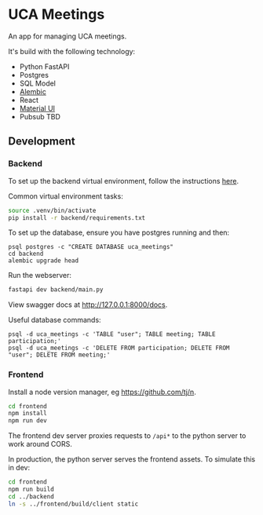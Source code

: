 # UCA Meetings

An app for managing UCA meetings.

It's build with the following technology:

* Python FastAPI
* Postgres
* SQL Model
* [Alembic](https://alembic.sqlalchemy.org/en/latest/index.html)
* React
* [Material UI](https://mui.com/material-ui/getting-started/)
* Pubsub TBD

## Development

### Backend

To set up the backend virtual environment, follow the instructions [here](https://fastapi.tiangolo.com/virtual-environments).

Common virtual environment tasks:

```sh
source .venv/bin/activate
pip install -r backend/requirements.txt
```

To set up the database, ensure you have postgres running and then:

```
psql postgres -c "CREATE DATABASE uca_meetings"
cd backend
alembic upgrade head
```

Run the webserver:

```sh
fastapi dev backend/main.py
```

View swagger docs at http://127.0.0.1:8000/docs.

Useful database commands:

```
psql -d uca_meetings -c 'TABLE "user"; TABLE meeting; TABLE participation;'
psql -d uca_meetings -c 'DELETE FROM participation; DELETE FROM "user"; DELETE FROM meeting;'
```

### Frontend

Install a node version manager, eg https://github.com/tj/n.

```sh
cd frontend
npm install
npm run dev
```

The frontend dev server proxies requests to `/api*` to the python server to work around CORS.

In production, the python server serves the frontend assets. To simulate this in dev:

```sh
cd frontend
npm run build
cd ../backend
ln -s ../frontend/build/client static
```
